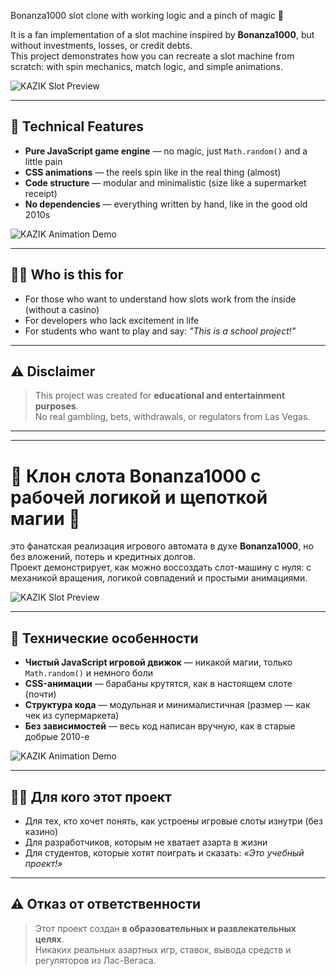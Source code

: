 Bonanza1000 slot clone with working logic and a pinch of magic 🎲

It is a fan implementation of a slot machine inspired by **Bonanza1000**, but without investments, losses, or credit debts.  
This project demonstrates how you can recreate a slot machine from scratch: with spin mechanics, match logic, and simple animations.

![KAZIK Slot Preview](https://github.com/user-attachments/assets/cce878db-a13a-4528-9f3b-604fd4ea9920)

---

## 🔧 Technical Features

- **Pure JavaScript game engine** — no magic, just `Math.random()` and a little pain
- **CSS animations** — the reels spin like in the real thing (almost)
- **Code structure** — modular and minimalistic (size like a supermarket receipt)
- **No dependencies** — everything written by hand, like in the good old 2010s

![KAZIK Animation Demo](https://github.com/user-attachments/assets/5b7a9c2f-c4b6-44f5-a297-dc4f152d52cc)

---

## 🤹‍♂️ Who is this for

- For those who want to understand how slots work from the inside (without a casino)
- For developers who lack excitement in life
- For students who want to play and say: _"This is a school project!"_

---

## ⚠️ Disclaimer

> This project was created for **educational and entertainment purposes**.  
> No real gambling, bets, withdrawals, or regulators from Las Vegas.

---

---


# 🎰 Клон слота Bonanza1000 с рабочей логикой и щепоткой магии 🎲

это фанатская реализация игрового автомата в духе **Bonanza1000**, но без вложений, потерь и кредитных долгов.  
Проект демонстрирует, как можно воссоздать слот-машину с нуля: с механикой вращения, логикой совпадений и простыми анимациями.

![KAZIK Slot Preview](https://github.com/user-attachments/assets/cce878db-a13a-4528-9f3b-604fd4ea9920)

---

## 🔧 Технические особенности

- **Чистый JavaScript игровой движок** — никакой магии, только `Math.random()` и немного боли
- **CSS-анимации** — барабаны крутятся, как в настоящем слоте (почти)
- **Структура кода** — модульная и минималистичная (размер — как чек из супермаркета)
- **Без зависимостей** — весь код написан вручную, как в старые добрые 2010-е

![KAZIK Animation Demo](https://github.com/user-attachments/assets/5b7a9c2f-c4b6-44f5-a297-dc4f152d52cc)

---

## 🤹‍♂️ Для кого этот проект

- Для тех, кто хочет понять, как устроены игровые слоты изнутри (без казино)
- Для разработчиков, которым не хватает азарта в жизни
- Для студентов, которые хотят поиграть и сказать: _«Это учебный проект!»_

---

## ⚠️ Отказ от ответственности

> Этот проект создан **в образовательных и развлекательных целях**.  
> Никаких реальных азартных игр, ставок, вывода средств и регуляторов из Лас-Вегаса.
